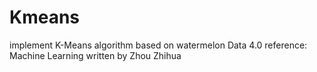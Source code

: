 # Kmeans

implement K-Means algorithm based on watermelon Data 4.0
reference: Machine Learning written by Zhou Zhihua
